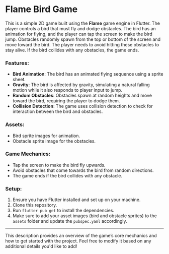 # Flame Bird Game

This is a simple 2D game built using the **Flame** game engine in Flutter. The player controls a bird that must fly and dodge obstacles. The bird has an animation for flying, and the player can tap the screen to make the bird jump. Obstacles randomly spawn from the top or bottom of the screen and move toward the bird. The player needs to avoid hitting these obstacles to stay alive. If the bird collides with any obstacles, the game ends.

### Features:
- **Bird Animation**: The bird has an animated flying sequence using a sprite sheet.
- **Gravity**: The bird is affected by gravity, simulating a natural falling motion while it also responds to player input to jump.
- **Random Obstacles**: Obstacles spawn at random heights and move toward the bird, requiring the player to dodge them.
- **Collision Detection**: The game uses collision detection to check for interaction between the bird and obstacles.

### Assets:
- Bird sprite images for animation.
- Obstacle sprite image for the obstacles.

### Game Mechanics:
- Tap the screen to make the bird fly upwards.
- Avoid obstacles that come towards the bird from random directions.
- The game ends if the bird collides with any obstacle.

### Setup:
1. Ensure you have Flutter installed and set up on your machine.
2. Clone this repository.
3. Run `flutter pub get` to install the dependencies.
4. Make sure to add your asset images (bird and obstacle sprites) to the `assets` folder and update the `pubspec.yaml` accordingly.

---

This description provides an overview of the game’s core mechanics and how to get started with the project. Feel free to modify it based on any additional details you'd like to add!

